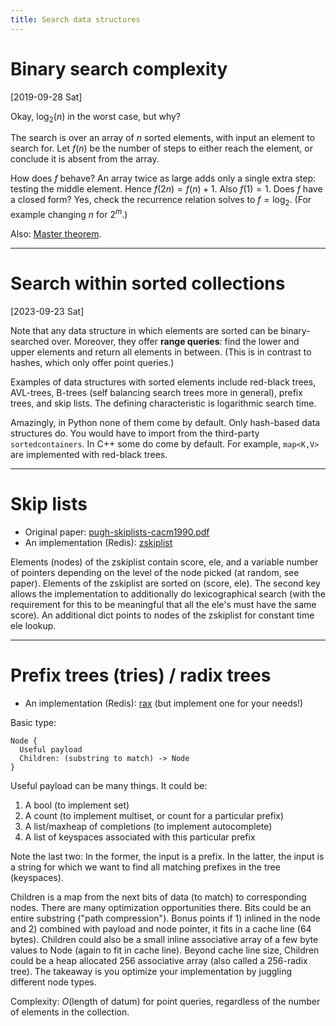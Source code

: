 ```yaml
---
title: Search data structures
---
```


# Binary search complexity

[2019-09-28 Sat]

Okay, $\log_2(n)$ in the worst case, but why?

The search is over an array of $n$ sorted elements, with input an
element to search for. Let $f(n)$ be the number of steps to either
reach the element, or conclude it is absent from the array.

How does $f$ behave? An array twice as large adds only a single extra
step: testing the middle element. Hence $f(2n)=f(n)+1$. Also $f(1)=1$. Does $f$ have a closed form? Yes, check the recurrence relation solves to $f=\log_2$. (For example
changing $n$ for $2^m$.)

Also: [Master
theorem](https://en.wikipedia.org/wiki/Master_theorem_(analysis_of_algorithms)).

---

# Search within sorted collections

[2023-09-23 Sat]

Note that any data structure in which elements are sorted can be
binary-searched over. Moreover, they offer **range queries**: find the
lower and upper elements and return all elements in between. (This is
in contrast to hashes, which only offer point queries.)

Examples of data structures with sorted elements include red-black trees, AVL-trees,
B-trees (self balancing search trees more in general), prefix trees, and skip
lists. The defining characteristic is logarithmic search time.

Amazingly, in Python none of them come by default. Only hash-based data structures do. You would have to import from the third-party `sortedcontainers`. In C++ some do come by default. For example, `map<K,V>` are implemented with red-black trees.

---

# Skip lists

- Original paper:
[pugh-skiplists-cacm1990.pdf](https://15721.courses.cs.cmu.edu/spring2018/papers/08-oltpindexes1/pugh-skiplists-cacm1990.pdf)
- An implementation (Redis): [zskiplist](https://github.com/redis/redis/blob/2aad03fa399f520febb8b7db972459bc97484104/src/server.h#L1337-L1357)

Elements (nodes) of the zskiplist contain score, ele, and a variable
number of pointers depending on the level of the node picked (at
random, see paper). Elements of the zskiplist are sorted on (score,
ele). The second key allows the implementation to additionally do
lexicographical search (with the requirement for this to be meaningful
that all the ele's must have the same score). An additional dict
points to nodes of the zskiplist for constant time ele lookup.

---

# Prefix trees (tries) / radix trees

- An implementation (Redis): [rax](https://github.com/redis/redis/blob/unstable/src/rax.c) (but implement one for your needs!)

Basic type:

```
Node {
  Useful payload
  Children: (substring to match) -> Node
}
```

Useful payload can be many things. It could be:

1. A bool (to implement set)
1. A count (to implement multiset, or count for a particular prefix)
1. A list/maxheap of completions (to implement autocomplete)
1. A list of keyspaces associated with this particular prefix

Note the last two: In the former, the input is a prefix. In the latter, the input is a string for which we want to find all matching prefixes in the tree (keyspaces).

Children is a map from the next bits of data (to match) to corresponding nodes. There are many optimization opportunities there. Bits could be an entire substring ("path compression"). Bonus points if 1) inlined in the node and 2) combined with payload and node pointer, it fits in a cache line (64 bytes). Children could also be a small inline associative array of a few byte values to Node (again to fit in cache line). Beyond cache line size, Children could be a heap allocated 256 associative array (also called a 256-radix tree). The takeaway is you optimize your implementation by juggling different node types.

Complexity: $O(\text{length of datum})$ for point queries, regardless of the number of elements in the collection.
